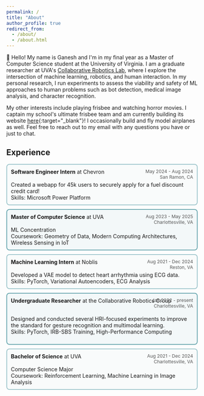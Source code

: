 ```yaml
---
permalink: /
title: "About"
author_profile: true
redirect_from: 
  - /about/
  - /about.html
---
```

<!-- <link rel="stylesheet" href="{{ base_path }}/assets/css/custom.css"> -->

:wave: Hello! My name is Ganesh and I'm in my final year as a Master of Computer Science student at the University of Virginia. I am a graduate researcher at UVA's [Collaborative Robotics Lab](https://www.collabrobotics.com/), where I explore the intersection of machine learning, robotics, and human interaction. In my personal research, I run experiments to assess the viability and safety of ML approaches to human problems such as bot detection, medical image analysis, and character recognition.

My other interests include playing frisbee and watching horror movies. I captain my school's ultimate frisbee team and am currently building its website [here](https://nanduruganesh.github.io/NightTrainWebpage/){:target="_blank"}! I occasionally build and fly model airplanes as well. Feel free to reach out to my email with any questions you have or just to chat.

Experience
------
<div class="experience-box" style="position: relative;">
<b>Software Engineer Intern</b> at Chevron <br>
<div class="date" style="text-align: right;">May 2024 - Aug 2024<br>San Ramon, CA</div> <br>
Created a webapp for 45k users to securely apply for a fuel discount credit card! <br>
Skills: Microsoft Power Platform
</div>

<div class="experience-box2" style="position: relative;">
<b>Master of Computer Science</b> at UVA <br />

<div class="date" style="text-align: right;">Aug 2023 - May 2025<br>Charlottesville, VA</div> <br>
ML Concentration <br />
Coursework: Geometry of Data, Modern Computing Architectures, Wireless Sensing in IoT
</div>

<div class="experience-box" style="position: relative;">
<b>Machine Learning Intern</b> at Noblis <br>
<div class="date" style="text-align: right;">Aug 2021 - Dec 2024<br>Reston, VA</div> <br>
Developed a VAE model to detect heart arrhythmia using ECG data. <br>
Skills: PyTorch, Variational Autoencoders, ECG Analysis
</div>

<div class="experience-box2" style="position: relative;">
<b>Undergraduate Researcher</b> at the Collaborative Robotics Group <br>
<div class="date" style="text-align: right;">Jan 2022 - present<br>Charlottesville, VA</div> <br>

Designed and conducted several HRI-focused experiments to improve the standard for gesture recognition and multimodal learning. <br>
Skills: PyTorch, IRB-SBS Training, High-Performance Computing
</div>

<div class="experience-box" style="position: relative;">
<b>Bachelor of Science</b> at UVA <br />
<div class="date" style="text-align: right;">Aug 2021 - Dec 2024<br>Charlottesville, VA</div> <br>
Computer Science Major <br />
Coursework: Reinforcement Learning, Machine Learning in Image Analysis
</div>


<style>
.experience-box {
    /* background-color: #f0f0f0; */
    background-color: rgba(217, 233, 235, 0.1); /* Light gray background #edf5f7*/ 
    border: 2px solid #9dc5cb; /* Light gray border */
    padding: 10px; /* Padding inside the box */
    margin-bottom: 10px; /* Space between boxes */
    border-radius: 8px; /* Rounded corners */
    position: relative; /* Ensure the date is positioned relative to this box */
}
.experience-box2 {
    /* background-color: #f0f0f0; */
    background-color: rgba(237, 245, 247, 0.6); /*#d9e9ebLight gray background */
    border: 2px solid #66A5AD; /* Light gray border */
    padding: 10px; /* Padding inside the box */
    margin-bottom: 10px; /* Space between boxes */
    border-radius: 8px; /* Rounded corners */
    position: relative; /* Ensure the date is positioned relative to this box */
}
.date {
    position: absolute; /* Position the date absolutely */
    top: 10px; /* Distance from the top */
    right: 10px; /* Distance from the right */
    font-size: 12px; /* Font size for the date */
    color: #555; /* Color for the date */
}
</style>